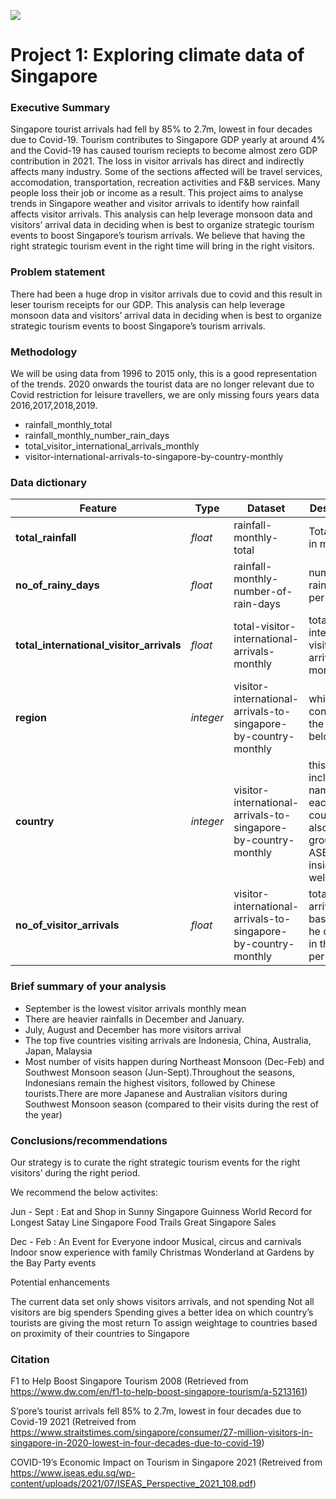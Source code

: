 ![](https://qtxasset.com/cdn-cgi/image/w=850,h=478,f=auto,fit=crop,g=0.5x0.5/https://qtxasset.com/quartz/qcloud4/media/image/2020-12/SingapoReimagine_Apple%20Marina%20Bay%20Sands.jpg?VersionId=UqdPVqyUr5TD_ADenVwkmZTmj64CoL2q)
# Project 1: Exploring climate data of Singapore

### Executive Summary

Singapore tourist arrivals had fell by 85% to 2.7m, lowest in four decades due to Covid-19. Tourism contributes to Singapore GDP yearly at around 4% and the Covid-19 has caused tourism reciepts to become almost zero GDP contribution in 2021. The loss in visitor arrivals has direct and indirectly affects many industry. Some of the sections affected will be travel services, accomodation, transportation, recreation activities and F&B services. Many people loss their job or income as a result. This project aims to analyse trends in Singapore weather and visitor arrivals to identify how rainfall affects visitor arrivals. This analysis can help leverage monsoon data and visitors’ arrival data in deciding when is best to organize strategic tourism events to boost Singapore’s tourism arrivals. We believe that having the right strategic tourism event in the right time will bring in the right visitors. 


### Problem statement

There had been a huge drop in visitor arrivals due to covid and this result in leser tourism receipts for our GDP. This analysis can help leverage monsoon data and visitors’ arrival data in deciding when is best to organize strategic tourism events to boost Singapore’s tourism arrivals.

### Methodology 
We will be using data from 1996 to 2015 only, this is a good representation of the trends. 2020 onwards the tourist data are no longer relevant due to Covid restriction for leisure travellers, we are only missing fours years data 2016,2017,2018,2019. 
- rainfall_monthly_total
- rainfall_monthly_number_rain_days
- total_visitor_international_arrivals_monthly
- visitor-international-arrivals-to-singapore-by-country-monthly

### Data dictionary

|Feature|Type|Dataset|Description|
|---|---|---|---|
|**total_rainfall**|*float*|rainfall-monthly-total|Total rainfall in mm| 
|**no_of_rainy_days**|*float*|rainfall-monthly-number-of-rain-days|number of rainy days per month| 
|**total_international_visitor_arrivals**|*float*|total-visitor-international-arrivals-monthly|total international visitors arrivals per month|
|**region**|*integer*|visitor-international-arrivals-to-singapore-by-country-monthly|which continent the coutry belongs to|
|**country**|*integer*|visitor-international-arrivals-to-singapore-by-country-monthly|this includes the name of each country and also the group ASEAN is inside as well|
|**no_of_visitor_arrivals**|*float*|visitor-international-arrivals-to-singapore-by-country-monthly|total visitors arrivals based ont he country in the row per month|

### Brief summary of your analysis
- September is the lowest visitor arrivals monthly mean
- There are heavier rainfalls in December and January.
- July, August and December has more visitors arrival
- The top five countries visiting arrivals are Indonesia, China, Australia, Japan, Malaysia
- Most number of visits happen during Northeast Monsoon (Dec-Feb) and Southwest Monsoon season (Jun-Sept).Throughout the seasons, Indonesians remain the highest visitors, followed by Chinese tourists.There are more Japanese and Australian visitors during Southwest Monsoon season (compared to their visits during the rest of the year)

### Conclusions/recommendations

Our strategy is to curate the right strategic tourism events for the right visitors’ 
during the right period. 

We recommend the below activites:

Jun - Sept : Eat and Shop in Sunny Singapore
Guinness World Record for Longest Satay Line
Singapore Food Trails 
Great Singapore Sales 

Dec - Feb : An Event for Everyone
indoor Musical, circus and carnivals
Indoor snow experience with family
Christmas Wonderland at Gardens by the Bay
Party events


Potential enhancements

The current data set only shows visitors arrivals, and not spending
Not all visitors are big spenders
Spending gives a better idea on which country’s tourists are giving the most return 
To assign weightage to countries
based on proximity of their countries to Singapore

### Citation

F1 to Help Boost Singapore Tourism 2008 (Retrieved from https://www.dw.com/en/f1-to-help-boost-singapore-tourism/a-5213161)

S’pore’s tourist arrivals fell 85% to 2.7m, lowest in four decades due to Covid-19 2021 (Retreived from https://www.straitstimes.com/singapore/consumer/27-million-visitors-in-singapore-in-2020-lowest-in-four-decades-due-to-covid-19)

COVID-19’s Economic Impact on Tourism in Singapore 2021 (Retreived from https://www.iseas.edu.sg/wp-content/uploads/2021/07/ISEAS_Perspective_2021_108.pdf)
